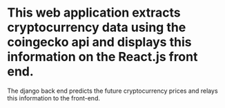 # This web application extracts cryptocurrency data using the coingecko api and displays this information on the React.js front end. 
The django back end predicts the future cryptocurrency prices and relays this information to the front-end. 
 
